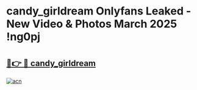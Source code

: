 # candy_girldream Onlyfans Leaked - New Video & Photos March 2025 !ng0pj

# <h2><a href="https://tlvnda.iuczelnia.edu.pl?title=candy_girldream&ref=ng0pj">🔗👉 🔴 candy_girldream</a></h2>

[![acn](https://github.com/user-attachments/assets/0f9c940e-d8b0-45ae-aac7-cd30a18b3e1c)](https://tlvnda.iuczelnia.edu.pl?title=candy_girldream&ref=ng0pj)

